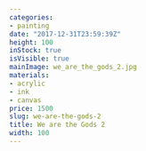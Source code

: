 ```yaml
---
categories:
- painting
date: "2017-12-31T23:59:39Z"
height: 100
inStock: true
isVisible: true
mainImage: we_are_the_gods_2.jpg
materials:
- acrylic
- ink
- canvas
price: 1500
slug: we-are-the-gods-2
title: We are the Gods 2
width: 100
---
```


